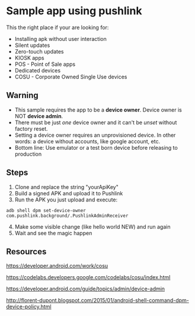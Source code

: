 # Sample app using pushlink
This the right place if your are looking for:

* Installing apk without user interaction
* Silent updates
* Zero-touch updates
* KIOSK apps
* POS - Point of Sale apps
* Dedicated devices
* COSU - Corporate Owned Single Use devices

## Warning
* This sample requires the app to be a **device owner**. Device owner is NOT **device admin**.
* There must be just *one* device owner and it can't be *unset* without factory reset.
* Setting a device owner requires an unprovisioned device. In other words: a device without accounts, like google account, etc.
* Bottom line: Use emulator or a test born device before releasing to production

## Steps
1. Clone and replace the string "yourApiKey"
2. Build a signed APK and upload it to Pushlink
3. Run the APK you just upload and execute: 
```
adb shell dpm set-device-owner com.pushlink.background/.PushlinkAdminReceiver
```
4. Make some visible change (like hello world NEW) and run again
5. Wait and see the magic happen

## Resources
https://developer.android.com/work/cosu

https://codelabs.developers.google.com/codelabs/cosu/index.html

https://developer.android.com/guide/topics/admin/device-admin

http://florent-dupont.blogspot.com/2015/01/android-shell-command-dpm-device-policy.html

